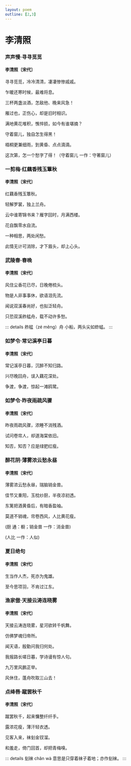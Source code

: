 ```yaml
---
layout: poem
outline: [2,3]
---
```



# 李清照


### 声声慢·寻寻觅觅

#### 李清照〔宋代〕

寻寻觅觅，冷冷清清，凄凄惨惨戚戚。

乍暖还寒时候，最难将息。

三杯两盏淡酒，怎敌他、晚来风急！

雁过也，正伤心，却是旧时相识。

满地黄花堆积，憔悴损，如今有谁堪摘？

守着窗儿，独自怎生得黑！

梧桐更兼细雨，到黄昏、点点滴滴。

这次第，怎一个愁字了得！（守着窗儿 一作：守著窗儿）


### 一剪梅·红藕香残玉簟秋

#### 李清照〔宋代〕

红藕香残玉簟秋。

轻解罗裳，独上兰舟。

云中谁寄锦书来？雁字回时，月满西楼。


花自飘零水自流。

一种相思，两处闲愁。

此情无计可消除，才下眉头，却上心头。





### 武陵春·春晚

#### 李清照〔宋代〕

风住尘香花已尽，日晚倦梳头。

物是人非事事休，欲语泪先流。

闻说双溪春尚好，也拟泛轻舟。

只恐双溪舴艋舟，载不动许多愁。

::: details 舴艋（zé měng）舟
小船，两头尖如蚱蜢。
:::




### 如梦令·常记溪亭日暮

#### 李清照〔宋代〕

常记溪亭日暮，沉醉不知归路。

兴尽晚回舟，误入藕花深处。

争渡，争渡，惊起一滩鸥鹭。





### 如梦令·昨夜雨疏风骤

#### 李清照〔宋代〕

昨夜雨疏风骤，浓睡不消残酒。

试问卷帘人，却道海棠依旧。

知否，知否？应是绿肥红瘦。





### 醉花阴·薄雾浓云愁永昼

#### 李清照〔宋代〕

薄雾浓云愁永昼，瑞脑销金兽。

佳节又重阳，玉枕纱厨，半夜凉初透。

东篱把酒黄昏后，有暗香盈袖。

莫道不销魂，帘卷西风，人比黄花瘦。

(厨 通：橱；销金兽 一作：消金兽)

(人比 一作：人似)



### 夏日绝句

#### 李清照〔宋代〕

生当作人杰，死亦为鬼雄。

至今思项羽，不肯过江东。





### 渔家傲·天接云涛连晓雾

#### 李清照〔宋代〕

天接云涛连晓雾，星河欲转千帆舞。

仿佛梦魂归帝所。

闻天语，殷勤问我归何处。


我报路长嗟日暮，学诗谩有惊人句。

九万里风鹏正举。

风休住，蓬舟吹取三山去！



### 点绛唇·蹴罢秋千

#### 李清照〔宋代〕

蹴罢秋千，起来慵整纤纤手。

露浓花瘦，薄汗轻衣透。

见客入来，袜刬金钗溜。

和羞走，倚门回首，却把青梅嗅。

::: details 刬袜 chǎn wà
意思是只穿着袜子着地；亦作刬袜。
:::

